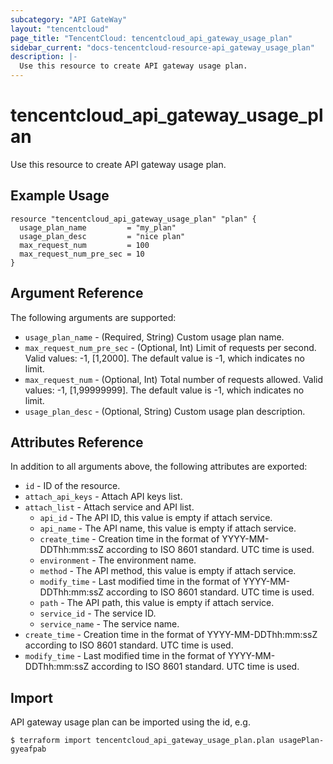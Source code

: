 ```yaml
---
subcategory: "API GateWay"
layout: "tencentcloud"
page_title: "TencentCloud: tencentcloud_api_gateway_usage_plan"
sidebar_current: "docs-tencentcloud-resource-api_gateway_usage_plan"
description: |-
  Use this resource to create API gateway usage plan.
---
```


# tencentcloud_api_gateway_usage_plan

Use this resource to create API gateway usage plan.

## Example Usage

```hcl
resource "tencentcloud_api_gateway_usage_plan" "plan" {
  usage_plan_name         = "my_plan"
  usage_plan_desc         = "nice plan"
  max_request_num         = 100
  max_request_num_pre_sec = 10
}
```

## Argument Reference

The following arguments are supported:

* `usage_plan_name` - (Required, String) Custom usage plan name.
* `max_request_num_pre_sec` - (Optional, Int) Limit of requests per second. Valid values: -1, [1,2000]. The default value is -1, which indicates no limit.
* `max_request_num` - (Optional, Int) Total number of requests allowed. Valid values: -1, [1,99999999]. The default value is -1, which indicates no limit.
* `usage_plan_desc` - (Optional, String) Custom usage plan description.

## Attributes Reference

In addition to all arguments above, the following attributes are exported:

* `id` - ID of the resource.
* `attach_api_keys` - Attach API keys list.
* `attach_list` - Attach service and API list.
  * `api_id` - The API ID, this value is empty if attach service.
  * `api_name` - The API name, this value is empty if attach service.
  * `create_time` - Creation time in the format of YYYY-MM-DDThh:mm:ssZ according to ISO 8601 standard. UTC time is used.
  * `environment` - The environment name.
  * `method` - The API method, this value is empty if attach service.
  * `modify_time` - Last modified time in the format of YYYY-MM-DDThh:mm:ssZ according to ISO 8601 standard. UTC time is used.
  * `path` - The API path, this value is empty if attach service.
  * `service_id` - The service ID.
  * `service_name` - The service name.
* `create_time` - Creation time in the format of YYYY-MM-DDThh:mm:ssZ according to ISO 8601 standard. UTC time is used.
* `modify_time` - Last modified time in the format of YYYY-MM-DDThh:mm:ssZ according to ISO 8601 standard. UTC time is used.


## Import

API gateway usage plan can be imported using the id, e.g.

```
$ terraform import tencentcloud_api_gateway_usage_plan.plan usagePlan-gyeafpab
```

